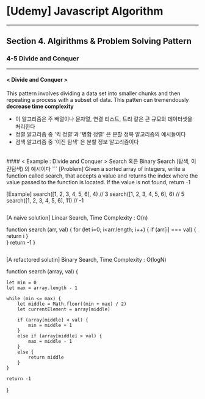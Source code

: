 # [Udemy] Javascript Algorithm

---

## Section 4. Algirithms & Problem Solving Pattern

### 4-5 Divide and Conquer

---

#### < Divide and Conquer > 
This pattern involves dividing a data set into smaller chunks and then repeating a process with a subset of data.
This patten can tremendously <strong>decrease time complexity</strong>
- 이 알고리즘은 주 배열이나 문자열, 연결 리스트, 트리 같은 큰 규모의 데이터셋을 처리한다
- 정렬 알고리즘 중 '퀵 정렬'과 '병합 정렬' 은 분할 정복 알고리즘의 예시들이다
- 검색 알고리즘 중 '이진 탐색' 은 분할 정보 알고리즘이다

<br>
#### < Example : Divide and Conquer >
Search 혹은 Binary Search (탐색, 이진탐색) 의 예시이다
```
[Problem] 
Given a sorted array of integers, write a function called search, 
that accepts a value and returns the index where the value passed to the function is located. If the value is not found, return -1

[Example]
search([1, 2, 3, 4, 5, 6], 4) // 3
search([1, 2, 3, 4, 5, 6], 6) // 5
search([1, 2, 3, 4, 5, 6], 11) // -1
```
```
[A naive solution] Linear Search, Time Complexity : O(n)

function search (arr, val) {
    for (let i=0; i<arr.length; i++) {
        if (arr[i] === val) {
            return i
        }   
    }
    return -1
}
```
```
[A refactored solutin] Binary Search, Time Complexity : O(logN)

function search (array, val) {

    let min = 0
    let max = array.length - 1

    while (min <= max) {
        let middle = Math.floor((min + max) / 2)
        let currentElement = array[middle]

        if (array[middle] < val) {
            min = middle + 1
        } 
        else if (array[middle] > val) {
            max = middle - 1
        } 
        else {
            return middle
        }
    }
    
    return -1
}
```